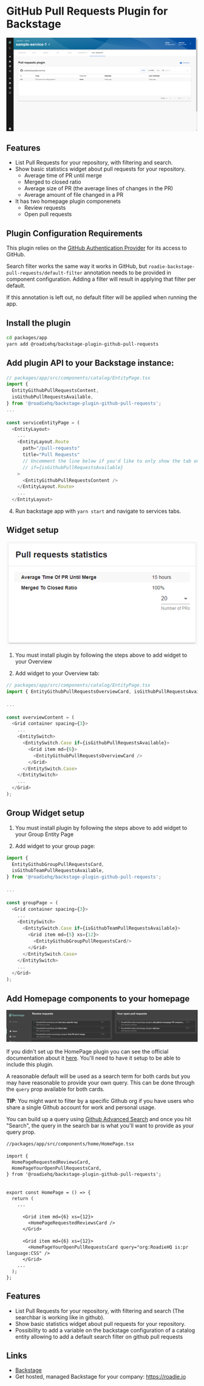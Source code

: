 # GitHub Pull Requests Plugin for Backstage

![a list of pull requests in the GitHub Pull Requests](./docs/list-of-pull-requests-and-stats-tab-view.png)

## Features

- List Pull Requests for your repository, with filtering and search.
- Show basic statistics widget about pull requests for your repository.
  - Average time of PR until merge
  - Merged to closed ratio
  - Average size of PR (the average lines of changes in the PR)
  - Average amount of file changed in a PR
- It has two homepage plugin componenets
  - Review requests
  - Open pull requests

## Plugin Configuration Requirements

This plugin relies on the [GitHub Authentication Provider](https://backstage.io/docs/auth/github/provider) for its access to GitHub.

Search filter works the same way it works in GitHub, but `roadie-backstage-pull-requests/default-filter` annotation needs to be provided in component configuration. Adding a filter will result in applying that filter per default.

If this annotation is left out, no default filter will be applied when running the app.

## Install the plugin

```bash
cd packages/app
yarn add @roadiehq/backstage-plugin-github-pull-requests
```

## Add plugin API to your Backstage instance:

```ts
// packages/app/src/components/catalog/EntityPage.tsx
import {
  EntityGithubPullRequestsContent,
  isGithubPullRequestsAvailable,
} from '@roadiehq/backstage-plugin-github-pull-requests';
...

const serviceEntityPage = (
  <EntityLayout>
    ...
    <EntityLayout.Route
      path="/pull-requests"
      title="Pull Requests"
      // Uncomment the line below if you'd like to only show the tab on entities with the correct annotations already set
      // if={isGithubPullRequestsAvailable}
    >
      <EntityGithubPullRequestsContent />
    </EntityLayout.Route>
    ...
  </EntityLayout>
```

4. Run backstage app with `yarn start` and navigate to services tabs.

## Widget setup

![a list of pull requests in the GitHub Pull Requests](./docs/github-pullrequests-widget.png)

1. You must install plugin by following the steps above to add widget to your Overview

2. Add widget to your Overview tab:

```ts
// packages/app/src/components/catalog/EntityPage.tsx
import { EntityGithubPullRequestsOverviewCard, isGithubPullRequestsAvailable } from '@roadiehq/backstage-plugin-github-pull-requests';

...

const overviewContent = (
  <Grid container spacing={3}>
    ...
    <EntitySwitch>
      <EntitySwitch.Case if={isGithubPullRequestsAvailable}>
        <Grid item md={6}>
          <EntityGithubPullRequestsOverviewCard />
        </Grid>
      </EntitySwitch.Case>
    </EntitySwitch>
    ...
  </Grid>
);

```

## Group Widget setup

1. You must install plugin by following the steps above to add widget to your Group Entity Page

2. Add widget to your group page:

```ts
import {
  EntityGithubGroupPullRequestsCard,
  isGithubTeamPullRequestsAvailable,
} from '@roadiehq/backstage-plugin-github-pull-requests';

...

const groupPage = (
  <Grid container spacing={3}>
    ...
    <EntitySwitch>
      <EntitySwitch.Case if={isGithubTeamPullRequestsAvailable}>
        <Grid item md={5} xs={12}>
          <EntityGithubGroupPullRequestsCard/>
        </Grid>
      </EntitySwitch.Case>
    </EntitySwitch>
    ...
  </Grid>
);

```

## Add Homepage components to your homepage

![A preview image of the components](./docs/homepage-components.png)

If you didn't set up the HomePage plugin you can see the official documentation about it [here](https://github.com/backstage/backstage/tree/master/plugins/home). You'll need to have it setup to be able to include this plugin.

A reasonable default will be used as a search term for both cards but you may have reasonable to provide your own query. This can be done through the `query` prop available for both cards.

**TIP**: You might want to filter by a specific Github org if you have users who share a single Github account for work and personal usage.

You can build up a query using [Github Advanced Search](https://github.com/search/advanced) and once you hit "Search", the query in the search bar is what you'll want to provide as your query prop.

```tsx
//packages/app/src/components/home/HomePage.tsx

import {
  HomePageRequestedReviewsCard,
  HomePageYourOpenPullRequestsCard,
} from '@roadiehq/backstage-plugin-github-pull-requests';


export const HomePage = () => {
  return (
    ...

      <Grid item md={6} xs={12}>
        <HomePageRequestedReviewsCard />
      </Grid>

      <Grid item md={6} xs={12}>
        <HomePageYourOpenPullRequestsCard query="org:RoadieHQ is:pr language:CSS" />
      </Grid>
    ...
  );
};
```

## Features

- List Pull Requests for your repository, with filtering and search (The searchbar is working like in github).
- Show basic statistics widget about pull requests for your repository.
- Possibility to add a variable on the backstage configuration of a catalog entity allowing to add a default search filter on github pull requests

## Links

- [Backstage](https://backstage.io)
- Get hosted, managed Backstage for your company: https://roadie.io
